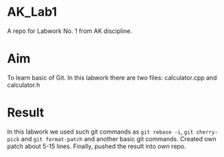 # AK_Lab1

A repo for Labwork No. 1 from AK discipline.

# Aim 
To learn basic of Git. In this labwork there are two files: calculator.cpp and calculator.h

# Result

In this labwork we used such git commands as ```git rebase -i```, ```git cherry-pick``` and ```git format-patch``` and another basic git commands. Created own patch about 5-15 lines. Finally, pushed the result into own repo.


